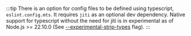 :::tip
There is an option for config files to be defined using typescript, `eslint.config.mts`. It requires `jiti` as an optional dev dependency. Native support for typescript without the need for jiti is in experimental as of Node.js >= 22.10.0 (See [--experimental-strip-types](https://nodejs.org/docs/latest-v22.x/api/cli.html#--experimental-strip-types) flag).
:::
